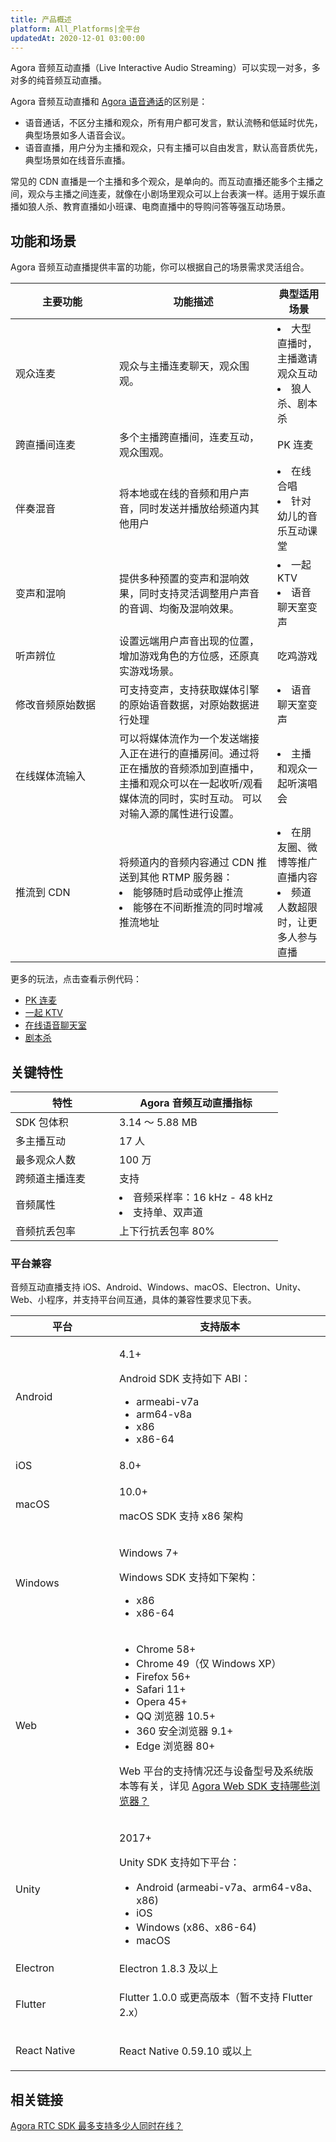 ```yaml
---
title: 产品概述
platform: All_Platforms|全平台
updatedAt: 2020-12-01 03:00:00
---
```


Agora 音频互动直播（Live Interactive Audio Streaming）可以实现一对多，多对多的纯音频互动直播。

Agora 音频互动直播和 [Agora 语音通话](https://docs.agora.io/cn/Voice/product_voice?platform=All%20Platforms)的区别是：

- 语音通话，不区分主播和观众，所有用户都可发言，默认流畅和低延时优先，典型场景如多人语音会议。
- 语音直播，用户分为主播和观众，只有主播可以自由发言，默认高音质优先，典型场景如在线音乐直播。

常见的 CDN 直播是一个主播和多个观众，是单向的。而互动直播还能多个主播之间，观众与主播之间连麦，就像在小剧场里观众可以上台表演一样。适用于娱乐直播如狼人杀、教育直播如小班课、电商直播中的导购问答等强互动场景。

## 功能和场景

Agora 音频互动直播提供丰富的功能，你可以根据自己的场景需求灵活组合。

<style> table th:first-of-type {     width: 150px; } th:third-of-type {     width: 170px; }</style>

| 主要功能         | 功能描述                                                                                                                                                               | 典型适用场景                                                         |
| ---------------- | ---------------------------------------------------------------------------------------------------------------------------------------------------------------------- | -------------------------------------------------------------------- |
| 观众连麦         | 观众与主播连麦聊天，观众围观。                                                                                                                                         | <li>大型直播时，主播邀请观众互动 <li>狼人杀、剧本杀                  |
| 跨直播间连麦     | 多个主播跨直播间，连麦互动，观众围观。                                                                                                                                 | PK 连麦                                                              |
| 伴奏混音         | 将本地或在线的音频和用户声音，同时发送并播放给频道内其他用户                                                                                                           | <li>在线合唱 <li>针对幼儿的音乐互动课堂                              |
| 变声和混响       | 提供多种预置的变声和混响效果，同时支持灵活调整用户声音的音调、均衡及混响效果。                                                                                         | <li>一起 KTV<li>语音聊天室变声                                       |
| 听声辨位         | 设置远端用户声音出现的位置，增加游戏角色的方位感，还原真实游戏场景。                                                                                                   | 吃鸡游戏                                                             |
| 修改音频原始数据 | 可支持变声，支持获取媒体引擎的原始语音数据，对原始数据进行处理                                                                                                         | <li>语音聊天室变声                                                   |
| 在线媒体流输入   | 可以将媒体流作为一个发送端接入正在进行的直播房间。通过将正在播放的音频添加到直播中，主播和观众可以在一起收听/观看媒体流的同时，实时互动。 可以对输入源的属性进行设置。 | <li>主播和观众一起听演唱会                                           |
| 推流到 CDN       | 将频道内的音频内容通过 CDN 推送到其他 RTMP 服务器： <li>能够随时启动或停止推流 <li>能够在不间断推流的同时增减推流地址                                                  | <li>在朋友圈、微博等推广直播内容<li>频道人数超限时，让更多人参与直播 |

更多的玩法，点击查看示例代码：

- [PK 连麦](https://github.com/AgoraIO/ARD-Agora-Online-PK/blob/master/README.zh.md)
- [一起 KTV](https://github.com/AgoraIO/Agora-Online-KTV/blob/master/README.zh.md)
- [在线语音聊天室](https://github.com/AgoraIO-Usecase/Chatroom)
- [剧本杀](https://github.com/AgoraIO-Usecase/Murder-Mystery-Game)

## 关键特性

| 特性           | Agora 音频互动直播指标                             |
| -------------- | -------------------------------------------------- |
| SDK 包体积     | 3.14 ～ 5.88 MB                                    |
| 多主播互动     | 17 人                                              |
| 最多观众人数   | 100 万                                             |
| 跨频道主播连麦 | 支持                                               |
| 音频属性       | <li>音频采样率：16 kHz - 48 kHz <li>支持单、双声道 |
| 音频抗丢包率   | 上下行抗丢包率 80%                                 |

### 平台兼容

音频互动直播支持 iOS、Android、Windows、macOS、Electron、Unity、Web、小程序，并支持平台间互通，具体的兼容性要求见下表。

| 平台         | 支持版本                                                                                                                                                                                                                                                                                                           |
| ------------ | ------------------------------------------------------------------------------------------------------------------------------------------------------------------------------------------------------------------------------------------------------------------------------------------------------------------ |
| Android      | <p>4.1+</p><p>Android SDK 支持如下 ABI：</p><ul><li>armeabi-v7a<li>arm64-v8a<li>x86<li>x86-64                                                                                                                                                                                                                      |
| iOS          | 8.0+                                                                                                                                                                                                                                                                                                               |
| macOS        | <p>10.0+</p><p>macOS SDK 支持 x86 架构                                                                                                                                                                                                                                                                             |
| Windows      | <p>Windows 7+</p><p>Windows SDK 支持如下架构：<p><ul><li>x86<li>x86-64                                                                                                                                                                                                                                             |
| Web          | <ul><li>Chrome 58+ <li>Chrome 49（仅 Windows XP）<li>Firefox 56+ <li>Safari 11+ <li>Opera 45+ <li>QQ 浏览器 10.5+ <li>360 安全浏览器 9.1+<li>Edge 浏览器 80+</ul><p>Web 平台的支持情况还与设备型号及系统版本等有关，详见 <a href="https://docs.agora.io/cn/faq/browser_support">Agora Web SDK 支持哪些浏览器？</p> |
| Unity        | <p>2017+</p><p>Unity SDK 支持如下平台：<p><ul><li>Android (armeabi-v7a、arm64-v8a、x86)<li>iOS<li>Windows (x86、x86-64)<li>macOS                                                                                                                                                                                   |
| Electron     | Electron 1.8.3 及以上                                                                                                                                                                                                                                                                                              |
| Flutter      | <p>Flutter 1.0.0 或更高版本（暂不支持 Flutter 2.x）                                                                                                                                                                                                                                                                |
| React Native | <p>React Native 0.59.10 或以上</p>                                                                                                                                                                                                                                                                                 |

## 相关链接

[Agora RTC SDK 最多支持多少人同时在线？](https://docs.agora.io/cn/faq/capacity)
